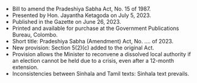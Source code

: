- Bill to amend the Pradeshiya Sabha Act, No. 15 of 1987.
- Presented by Hon. Jayantha Ketagoda on July 5, 2023.
- Published in the Gazette on June 26, 2023.
- Printed and available for purchase at the Government Publications Bureau, Colombo.
- Short title: Pradeshiya Sabha (Amendment) Act, No. .... of 2023.
- New provision: Section 5(2)(c) added to the original Act.
- Provision allows the Minister to reconvene a dissolved local authority if an election cannot be held due to a crisis, even after a 12-month extension.
- Inconsistencies between Sinhala and Tamil texts: Sinhala text prevails.